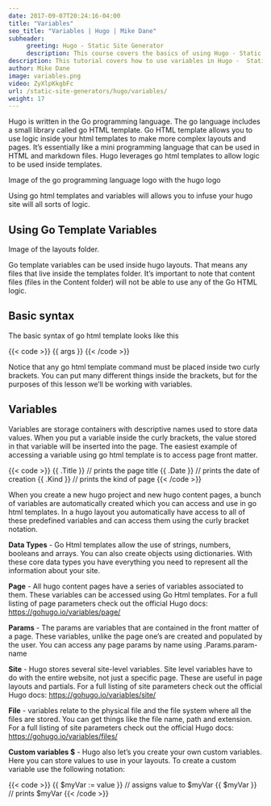 ```yaml
---
date: 2017-09-07T20:24:16-04:00
title: "Variables"
seo_title: "Variables | Hugo | Mike Dane"
subheader:
     greeting: Hugo - Static Site Generator
     description: This course covers the basics of using Hugo - Static Site Generator. Work your way through the articles and we'll teach you everything you need to know to create a professional and scalable website or blog!
description: This tutorial covers how to use variables in Hugo -  Static Site Generator.
author: Mike Dane
image: variables.png
video: ZyXlpKkgbFc
url: /static-site-generators/hugo/variables/
weight: 17
---
```


Hugo is written in the Go programming language. The go language includes a small library called go HTML template. Go HTML template allows you to use logic inside your html templates to make more complex layouts and pages. It’s essentially like a mini programming language that can be used in HTML and markdown files. Hugo leverages go html templates to allow logic to be used inside templates.

Image of the go programming language logo with the hugo logo

Using go html templates and variables will allows you to infuse your hugo site will all sorts of logic.
## Using Go Template Variables
Image of the layouts folder.

Go template variables can be used inside hugo layouts. That means any files that live inside the templates folder. It’s important to note that content files (files in the Content folder) will not be able to use any of the Go HTML logic.
## Basic syntax
The basic syntax of go html template looks like this

{{< code >}}
{{ args }}
{{< /code >}}

Notice that any go html template command must be placed inside two curly brackets. You can put many different things inside the brackets, but for the purposes of this lesson we’ll be working with variables.

## Variables
Variables are storage containers with descriptive names used to store data values. When you put a variable inside the curly brackets, the value stored in that variable will be inserted into the page. The easiest example of accessing a variable using go html template is to access page front matter.

{{< code >}}
{{ .Title }} // prints the page title
{{ .Date }} // prints the date of creation
{{ .Kind }} // prints the kind of page
{{< /code >}}

 When you create a new hugo project and new hugo content pages, a bunch of variables are automatically created which you can access and use in go html templates. In a hugo layout you automatically have access to all of these predefined variables and can access them using the curly bracket notation.

 **Data Types** - Go Html templates allow the use of strings, numbers, booleans and arrays. You can also create objects using dictionaries. With these core data types you have everything you need to represent all the information about your site.

**Page** - All hugo content pages have a series of variables associated to them. These variables can be accessed using Go Html templates. For a full listing of page parameters check out the official Hugo docs: https://gohugo.io/variables/page/

**Params** - The params are variables that are contained in the front matter of a page. These variables, unlike the page one’s are created and populated by the user. You can access any page params by name using .Params.param-name

**Site** - Hugo stores several site-level variables. Site level variables have to do with the entire website, not just a specific page. These are useful in page layouts and partials. For a full listing of site parameters check out the official Hugo docs: https://gohugo.io/variables/site/

**File** - variables relate to the physical file and the file system where all the files are stored. You can get things like the file name, path and extension.  For a full listing of site parameters check out the official Hugo docs: https://gohugo.io/variables/files/

**Custom variables  $** - Hugo also let’s you create your own custom variables. Here you can store values to use in your layouts. To create a custom variable use the following notation:


{{< code >}}
{{ $myVar := value }} // assigns value to $myVar
{{ $myVar }} // prints $myVar
{{< /code >}}
